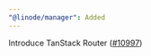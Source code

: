 ```yaml
---
"@linode/manager": Added
---
```


Introduce TanStack Router ([#10997](https://github.com/linode/manager/pull/10997))
